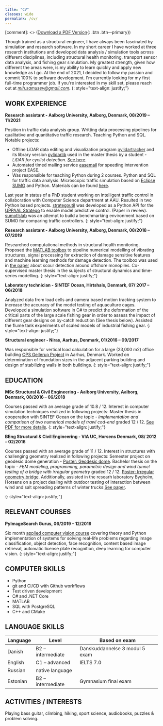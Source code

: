 ```yaml
---
title: "CV"
classes: wide
permalink: /cv/
---
```


[comment]: <> ([Download a PDF Version](/assets/pdf/CV_2020_EN.pdf){: .btn .btn--primary})

Though trained as a structural engineer, I have always been fascinated by simulation and research software. In my short career I have worked at three research institutions and developed data analysis / simulation tools across different disciplines, including structural health monitoring, transport sensor data analysis, and fishing gear simulation. My greatest strength, given how different the areas were, is my ability to learn quickly and apply new knowledge as I go. At the end of 2021, I decided to follow my passion and commit 100% to software development. I'm currently looking for my first full-time programmer job. If you're interested in my skill set, please reach out at *mih.samusev@gmail.com*.
{: style="text-align: justify;"}

## WORK EXPERIENCE

**Research assistant - Aalborg University, Aalborg, Denmark, 08/2019 – 11/2021**

Position in traffic data analysis group. Writting data processing pipelines for qualitative and quantitative traffic research. Teaching Python and SQL. Notable projects: 
- Offline LiDAR data editing and visualization program [pylidartracker](https://github.com/mihsamusev/pylidartracker) and its library version [pylidarlib](https://github.com/mihsamusev/pylidarlib) used in the master thesis by a student - _LiDAR for cyclist detection_. [See here](https://projekter.aau.dk/projekter/da/studentthesis/lidar-til-cykeldetektering(da74f7e5-656d-4d62-ac8f-4fe09523d9f0).html).
- Automated timed mailing service [easemail](https://github.com/TRG-BUILD/easemailing) for speeding intervention project EASE.
- Was responsible for teaching Python during 2 courses. Python and SQL for traffic data analysis. Microscopic traffic simulation based on [Eclipse SUMO](https://www.eclipse.org/sumo/) and Python. Materials can be found [here](https://github.com/TRG-BUILD/sumo_course/tree/master/course2021).

Last year in status of a PhD student working on intelligent traffic control in collaboration with Computer Science department at AAU. Resulted in two Python based projects. [strategoutil](https://github.com/mihsamusev/strategoutil) was developed as a Python API for the [UPPAAL Stratego](https://people.cs.aau.dk/~marius/stratego/) to enable model predictive control. (Paper in review). [sumotlslab](https://github.com/mihsamusev/sumotlslab) was an attempt to build a benchmarking environment based on SUMO for comparing traffic controllers. 
{: style="text-align: justify;"}

**Research assistant - Aalborg University, Aalborg, Denmark, 08/2018 – 07/2019**

Researched computational methods in structural health monitoring. Proposed the [MATLAB toolbox](https://www.mathworks.com/matlabcentral/fileexchange/68988-shmtoolbox) to pipeline numerical modelling of vibrating structures, signal processing for extraction of damage sensitive features and machine learning methods for damage detection. The toolbox was used in [the paper](https://vbn.aau.dk/en/publications/a-numerical-study-of-vibration-based-scour-detection-in-offshore-) about scour detection around offshore monopiles. Co-supervised master thesis in the subjects of structural dynamics and time-series modelling.
{: style="text-align: justify;"}

**Laboratory technician - SINTEF Ocean, Hirtshals, Denmark, 07/ 2017 – 06/2018**

Analyzed data from load cells and camera based motion tracking system to increase the accuracy of the model testing of aquaculture cages. Developed a simulation software in C# to predict the deformation of the critical parts of the large scale fishing gear in order to assess the impact of different gear designs on by-catch reduction (See thesis below). Assisted the flume tank experiments of scaled models of industrial fishing gear.
{: style="text-align: justify;"}

**Structural engineer - Niras, Aarhus, Denmark, 01/2016 – 09/2017**

Was responsible for vertical load calculation for a large (23,000 m2) office building [OPS Gellerup Project](https://www.enggaard.dk/projekter/ops-gellerup-administrationsbygning/) in Aarhus, Denmark. Worked on determination of foundation sizes in the adjacent parking building and design of stabilizing walls in both buildings.
{: style="text-align: justify;"}

## EDUCATION

**MSc Structural & Civil Engineering - Aalborg University, Aalborg, Denmark, 08/2016 – 06/2018**

Courses passed with an average grade of 10.8 / 12. Interest in computer simulation techniques realized in following projects: Master thesis in cooperation with SINTEF Ocean on the topic - _Implementation and comparison of two numerical models of trawl cod-end_ graded 12 / 12. [See PDF for more details](https://projekter.aau.dk/projekter/en/studentthesis/implementation-and-comparison-of-two-numerical-models-for-trawl-codends(7c4900a9-f83e-4f61-818b-2c271252cab1).html).
{: style="text-align: justify;"}

**BEng Structural & Civil Engineering - VIA UC, Horsens Denmark, 08/ 2012 – 02/2016**

Courses passed with an average grade of 11 / 12. Interest in structures with challenging geometry realized in following projects: Semester project on geodesic dome generation -  [Poster: Geodesic dome](/assets/pdf/BA_geosphere_poster_2015.pdf). Bachelor thesis on the topic - _FEM modeling, programming, parametric design and wind tunnel testing of a bridge with irregular geometry_ graded 12 / 12. [Poster: Irregular geometry bridge](/assets/pdf/BA_bridge_poster_2016.pdf). Additionally, assisted in the researh laboratory Bygholm, Horsens on a project dealing with outdoor testing of interaction between wind and salt spreading patterns of winter trucks [See paper](http://www.nordfou.org/knowledge/Documents/EPAS%20Report%2016%20Wind%20exposure%2006nov2015.pdf).


{: style="text-align: justify;"}

## RELEVANT COURSES

**PyImageSearch Gurus, 06/2019 – 12/2019**

Six month [applied computer vision course](https://www.pyimagesearch.com/pyimagesearch-gurus/) covering theory and Python implementation of systems for solving real-life problems regarding image classification, object detection, face recognition, content based image retrieval, automatic license plate recognition, deep learning for computer vision. 
{: style="text-align: justify;"}

## COMPUTER SKILLS
- Python
- git and CI/CD with Github workflows
- Test driven development
- C# and .NET Core
- MATLAB
- SQL with PostgreSQL
- C++ and CMake

## LANGUAGE SKILLS

| Language | Level              | Based on exam                     |
| -------- | ------------------ | --------------------------------- |
| Danish   |  B2 – intermediate | Danskuddannelse 3 modul 5 exam    |
| English  |  C1 – advanced     | IELTS 7.0                         |
| Russian  |  native language   |                                   |
| Estonian |  B2 – intermediate | Gymnasium final exam              |

## ACTIVITIES / INTERESTS
Playing bass guitar, climbing, hiking, sport science, audiobooks, puzzles & problem solving.
